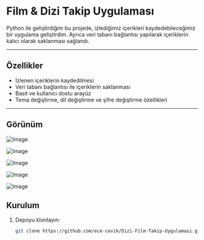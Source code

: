 # Film & Dizi Takip Uygulaması

Python ile geliştirdiğim bu projede, izlediğimiz içerikleri kaydedebileceğimiz bir uygulama geliştirdim. Ayrıca veri tabanı bağlantısı yapılarak içeriklerin kalıcı olarak saklanması sağlandı.

---


## Özellikler

- İzlenen içeriklerin kaydedilmesi
- Veri tabanı bağlantısı ile içeriklerin saklanması
- Basit ve kullanıcı dostu arayüz 
- Tema değiştirme, dil değiştirme ve şifre değiştirme özellikleri

---
## Görünüm
![Image](https://github.com/user-attachments/assets/188f0f1c-4ff4-44e1-8c6c-56ff1cb05749)

![Image](https://github.com/user-attachments/assets/be9f7ccf-c987-45c7-a09e-81db91a3386a)

![Image](https://github.com/user-attachments/assets/e638ab09-8a80-4a29-930f-837673a2b6b4)

![Image](https://github.com/user-attachments/assets/ab6e45bb-1b6d-4e7e-815b-5146b7dc6a51)

![Image](https://github.com/user-attachments/assets/1c62253d-bfa0-4800-a6bf-bacaba3ef715)
## Kurulum

1. Depoyu klonlayın:
   ```bash
   git clone https://github.com/ece-cevik/Dizi-Film-Takip-Uygulamasi.git

